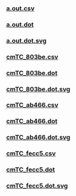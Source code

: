 ### [a.out.csv](a.out.csv)
### [a.out.dot](a.out.dot)
### [a.out.dot.svg](a.out.dot.svg)
### [cmTC_803be.csv](cmTC_803be.csv)
### [cmTC_803be.dot](cmTC_803be.dot)
### [cmTC_803be.dot.svg](cmTC_803be.dot.svg)
### [cmTC_ab466.csv](cmTC_ab466.csv)
### [cmTC_ab466.dot](cmTC_ab466.dot)
### [cmTC_ab466.dot.svg](cmTC_ab466.dot.svg)
### [cmTC_fecc5.csv](cmTC_fecc5.csv)
### [cmTC_fecc5.dot](cmTC_fecc5.dot)
### [cmTC_fecc5.dot.svg](cmTC_fecc5.dot.svg)
